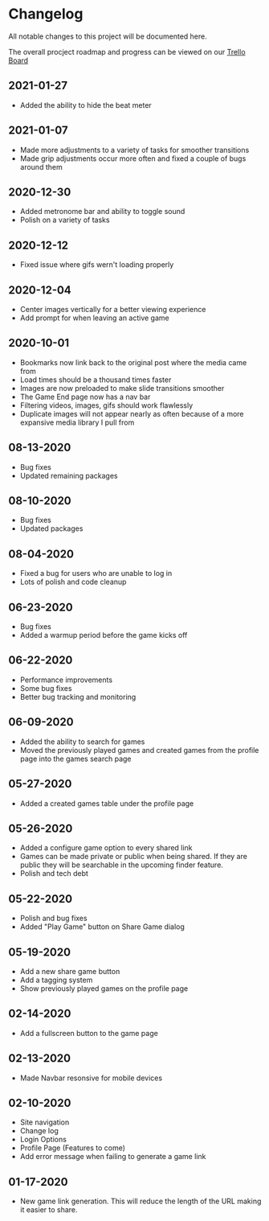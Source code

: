 # Changelog

All notable changes to this project will be documented here.

The overall procject roadmap and progress can be viewed on our [Trello Board](https://trello.com/b/JAIcnXRf/fap-instructor)

## 2021-01-27

- Added the ability to hide the beat meter

## 2021-01-07

- Made more adjustments to a variety of tasks for smoother transitions
- Made grip adjustments occur more often and fixed a couple of bugs around them

## 2020-12-30

- Added metronome bar and ability to toggle sound
- Polish on a variety of tasks

## 2020-12-12

- Fixed issue where gifs wern't loading properly

## 2020-12-04

- Center images vertically for a better viewing experience
- Add prompt for when leaving an active game

## 2020-10-01

- Bookmarks now link back to the original post where the media came from
- Load times should be a thousand times faster
- Images are now preloaded to make slide transitions smoother
- The Game End page now has a nav bar
- Filtering videos, images, gifs should work flawlessly
- Duplicate images will not appear nearly as often because of a more expansive media library I pull from

## 08-13-2020

- Bug fixes
- Updated remaining packages

## 08-10-2020

- Bug fixes
- Updated packages

## 08-04-2020

- Fixed a bug for users who are unable to log in
- Lots of polish and code cleanup

## 06-23-2020

- Bug fixes
- Added a warmup period before the game kicks off

## 06-22-2020

- Performance improvements
- Some bug fixes
- Better bug tracking and monitoring

## 06-09-2020

- Added the ability to search for games
- Moved the previously played games and created games from the profile page into the games search page

## 05-27-2020

- Added a created games table under the profile page

## 05-26-2020

- Added a configure game option to every shared link
- Games can be made private or public when being shared. If they are public they will be searchable in the upcoming finder feature.
- Polish and tech debt

## 05-22-2020

- Polish and bug fixes
- Added "Play Game" button on Share Game dialog

## 05-19-2020

- Add a new share game button
- Add a tagging system
- Show previously played games on the profile page

## 02-14-2020

- Add a fullscreen button to the game page

## 02-13-2020

- Made Navbar resonsive for mobile devices

## 02-10-2020

- Site navigation
- Change log
- Login Options
- Profile Page (Features to come)
- Add error message when failing to generate a game link

## 01-17-2020

- New game link generation. This will reduce the length of the URL making it easier to share.
